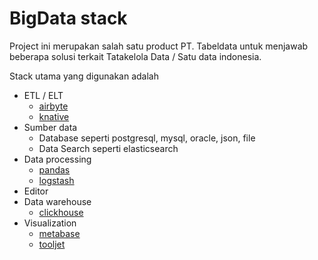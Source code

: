 # BigData stack

Project ini merupakan salah satu product PT. Tabeldata untuk menjawab beberapa solusi terkait Tatakelola Data / Satu data indonesia.

Stack utama yang digunakan adalah
- ETL / ELT
  - [airbyte](https://airbyte.com/)
  - [knative](https://knative.dev/docs/)
- Sumber data
  - Database seperti postgresql, mysql, oracle, json, file
  - Data Search seperti elasticsearch
- Data processing
  - [pandas](https://pandas.pydata.org/)
  - [logstash](https://www.elastic.co/logstash/)
- Editor
- Data warehouse
  - [clickhouse](https://clickhouse.com/)
- Visualization
  - [metabase](https://www.metabase.com/)
  - [tooljet](https://www.tooljet.com/)
